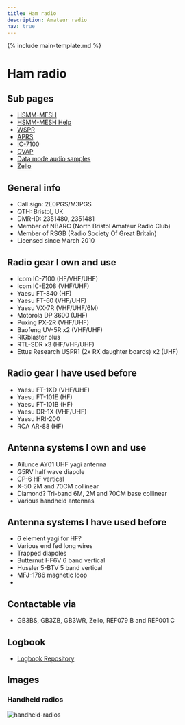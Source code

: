```yaml
---
title: Ham radio
description: Amateur radio
nav: true
---
```


{% include main-template.md %}

# Ham radio

## Sub pages

* [HSMM-MESH](/ham-radio/hsmm-mesh.html)
* [HSMM-MESH Help](/ham-radio/hsmm-mesh-help.html)
* [WSPR](/ham-radio/wspr.html)
* [APRS](/ham-radio/aprs.html)
* [IC-7100](/ham-radio/ic-7100.html)
* [DVAP](/ham-radio/dvap.html)
* [Data mode audio samples](/ham-radio/data-mode-audio-samples.html)
* [Zello](/ham-radio/zello.html)

## General info

* Call sign: 2E0PGS/M3PGS
* QTH: Bristol, UK
* DMR-ID: 2351480, 2351481
* Member of NBARC (North Bristol Amateur Radio Club)
* Member of RSGB (Radio Society Of Great Britain)
* Licensed since March 2010

## Radio gear I own and use

* Icom IC-7100 (HF/VHF/UHF)
* Icom IC-E208 (VHF/UHF)
* Yaesu FT-840 (HF)
* Yaesu FT-60 (VHF/UHF)
* Yaesu VX-7R (VHF/UHF/6M)
* ​Motorola DP 3600 (UHF)
* Puxing PX-2R (VHF/UHF)
* Baofeng UV-5R x2 (VHF/UHF)
* RIGblaster plus
* RTL-SDR x3 (HF/VHF/UHF)
* Ettus Research USPR1 (2x RX daughter boards) x2 (UHF)

## Radio gear I have used before

* Yaesu FT-1XD (VHF/UHF)
* Yaesu FT-101E (HF)
* Yaesu FT-101B (HF)
* Yaesu DR-1X (VHF/UHF)
* Yaesu HRI-200
* RCA AR-88 (HF)

## Antenna systems I own and use

* Ailunce AY01 UHF yagi antenna
* G5RV half wave diapole
* CP-6 HF vertical
* X-50 2M and 70CM collinear
* Diamond? Tri-band 6M, 2M and 70CM base collinear
* Various handheld antennas

## Antenna systems I have used before

* 6 element yagi for HF?
* Various end fed long wires
* Trapped diapoles
* Butternut HF6V 6 band vertical
* Hussler 5-BTV 5 band vertical
* MFJ-1786 magnetic loop
* 

## Contactable via

* GB3BS, GB3ZB, GB3WR, Zello, REF079 B and REF001 C

## Logbook

* [Logbook Repository](https://bitbucket.org/2E0PGS/ham-radio-logbook)

## Images

### Handheld radios

![handheld-radios](/assets/images/ham-radio/handheld-radios.jpg)

